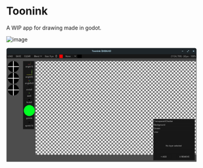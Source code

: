 # Toonink
 A WIP app for drawing made in godot.


 ![image](https://user-images.githubusercontent.com/86384286/149982482-7f0d584d-aea2-4e24-afea-2d582d54e48d.png)

 ![Alt text](./TooninkPic.png?raw=true "Picture")
